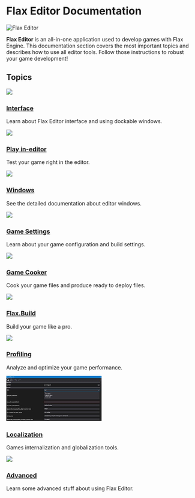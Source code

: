 # Flax Editor Documentation

![Flax Editor](media/title.jpg)

**Flax Editor** is an all-in-one application used to develop games with Flax Engine.
This documentation section covers the most important topics and describes how to use all editor tools.
Follow those instructions to robust your game development!

## Topics

<div class="frontpage">

<div class="frontpage-section">
<a href="interface.md"><img src="media/layout-icon.jpg"></a>
<h3><a href="interface.md">Interface</a></h3>
<p>Learn about Flax Editor interface and using dockable windows.</p>
</div>

<div class="frontpage-section">
<a href="play-in-editor.md"><img src="media/play-in-editor-icon.jpg"></a>
<h3><a href="play-in-editor.md">Play in-editor</a></h3>
<p>Test your game right in the editor.</p>
</div>

<div class="frontpage-section">
<a href="windows/index.md"><img src="windows/media/icon.jpg"></a>
<h3><a href="windows/index.md">Windows</a></h3>
<p>See the detailed documentation about editor windows.</p>
</div>

<div class="frontpage-section">
<a href="game-settings/index.md"><img src="game-settings/media/icon.jpg"></a>
<h3><a href="game-settings/index.md">Game Settings</a></h3>
<p>Learn about your game configuration and build settings.</p>
</div>

<div class="frontpage-section">
<a href="game-cooker/index.md"><img src="game-cooker/media/icon.jpg"></a>
<h3><a href="game-cooker/index.md">Game Cooker</a></h3>
<p>Cook your game files and produce ready to deploy files.</p>
</div>

<div class="frontpage-section">
<a href="advanced/index.md"><img src="flax-build/media/icon.jpg"></a>
<h3><a href="advanced/index.md">Flax.Build</a></h3>
<p>Build your game like a pro.</p>
</div>

<div class="frontpage-section">
<a href="profiling/index.md"><img src="profiling/media/icon.jpg"></a>
<h3><a href="profiling/index.md">Profiling</a></h3>
<p>Analyze and optimize your game performance.</p>
</div>

<div class="frontpage-section">
<a href="localization/index.md"><img src="localization/media/icon.jpg"></a>
<h3><a href="localization/index.md">Localization</a></h3>
<p>Games internalization and globalization tools.</p>
</div>

<div class="frontpage-section">
<a href="advanced/index.md"><img src="advanced/media/icon.jpg"></a>
<h3><a href="advanced/index.md">Advanced</a></h3>
<p>Learn some advanced stuff about using Flax Editor.</p>
</div>

</div>

